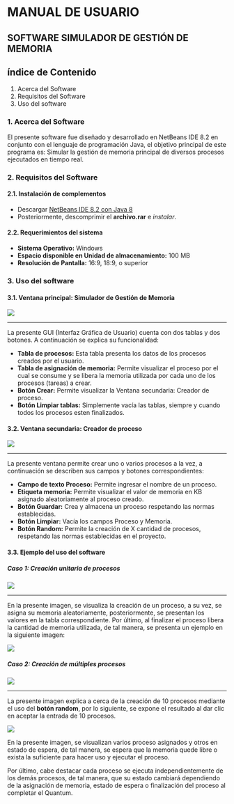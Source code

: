 
# MANUAL DE USUARIO #
## SOFTWARE SIMULADOR DE GESTIÓN DE MEMORIA ##

## índice de Contenido ##
1. Acerca del Software
2. Requisitos del Software
3. Uso del software

### 1. Acerca del Software ###
El presente software fue diseñado y desarrollado en NetBeans IDE 8.2 en conjunto con el lenguaje de programación Java, el objetivo principal de este programa es: Simular la gestión de memoria principal de diversos procesos ejecutados en tiempo real.

### 2. Requisitos del Software ###
#### 2.1. Instalación de complementos ####
- Descargar [NetBeans IDE 8.2 con Java 8](http://www.mediafire.com/file/sb7q3p13gnprcpj "Clic para descargar")
- Posteriormente, descomprimir el **archivo.rar** e *instalar*.

#### 2.2. Requerimientos del sistema ####
- **Sistema Operativo:** Windows
- **Espacio disponible en Unidad de almacenamiento:** 100 MB
- **Resolución de Pantalla:** 16:9, 18:9, o superior

### 3. Uso del software ###
#### 3.1. Ventana principal: Simulador de Gestión de Memoria ####
![](C:\proyecto\imagenes\ventana_princiapl_1.JPG)

----------

La presente GUI (Interfaz Gráfica de Usuario) cuenta con dos tablas y dos botones. A continuación se explica su funcionalidad:

- **Tabla de procesos:** Esta tabla presenta los datos de los procesos creados por el usuario.
- **Tabla de asignación de memoria:** Permite visualizar el proceso por el cual se consume y se libera la memoria utilizada por cada uno de los procesos (tareas) a crear.
- **Botón Crear:** Permite visualizar la Ventana secundaria: Creador de proceso.
- **Botón Limpiar tablas:** Simplemente vacía las tablas, siempre y cuando todos los procesos esten finalizados.

#### 3.2. Ventana secundaria: Creador de proceso ####
![](C:\proyecto\imagenes\ventana_secundaria_2.JPG)

----------

La presente ventana permite crear uno o varios procesos a la vez, a continuación se describen sus campos y botones correspondientes:

- **Campo de texto Proceso:** Permite ingresar el nombre de un proceso.
- **Etiqueta memoria:** Permite visualizar el valor de memoria en KB asignado aleatoriamente al proceso creado.
- **Botón Guardar:** Crea y almacena un proceso respetando las normas establecidas.
- **Botón Limpiar:** Vacía los campos Proceso y Memoria.
- **Botón Random:** Permite la creación de X cantidad de procesos, respetando las normas establecidas en el proyecto.

#### 3.3. Ejemplo del uso del software ####
##### Caso 1: Creación unitaria de procesos #####
![](C:\proyecto\imagenes\proceso_1.JPG)

----------

En la presente imagen, se visualiza la creación de un proceso, a su vez, se asigna su memoria aleatoriamente, posteriormente, se presentan los valores en la tabla correspondiente. Por último, al finalizar el proceso libera la cantidad de memoria utilizada, de tal manera, se presenta un ejemplo en la siguiente imagen:

![](C:\proyecto\imagenes\proceso_1_1.JPG)

##### Caso 2: Creación de múltiples procesos #####
![](C:\proyecto\imagenes\proceso_2.JPG)

----------

La presente imagen explica a cerca de la creación de 10 procesos mediante el uso del **botón random**, por lo siguiente, se expone el resultado al dar clic en aceptar la entrada de 10 procesos.

![](C:\proyecto\imagenes\proceso_2_2.JPG)

En la presente imagen, se visualizan varios proceso asignados y otros en estado de espera, de tal manera, se espera que la memoria quede libre o exista la suficiente para hacer uso y ejecutar el proceso.

Por último, cabe destacar cada proceso se ejecuta independientemente de los demás procesos, de tal manera, que su estado cambiará dependiendo de la asignación de memoria, estado de espera o finalización del proceso al completar el Quantum.